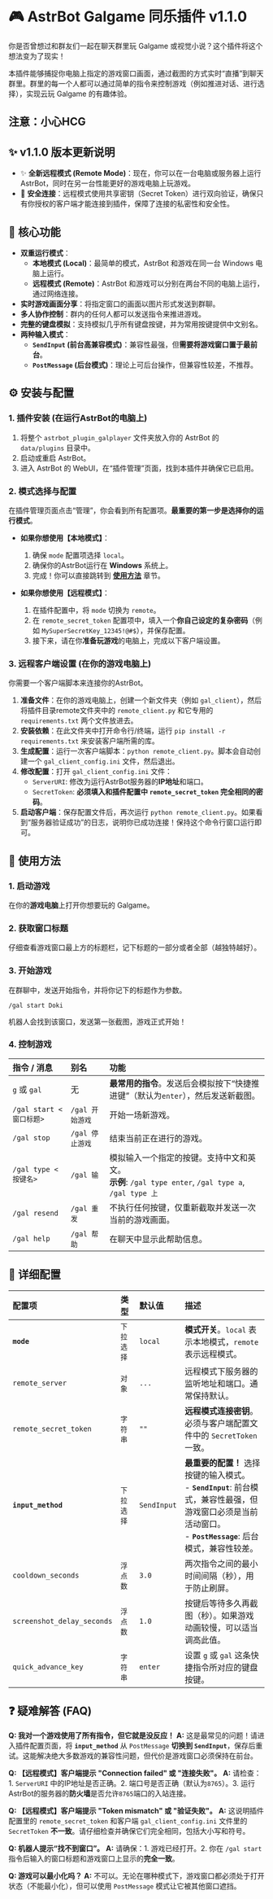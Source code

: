 
# 🎮 AstrBot Galgame 同乐插件 v1.1.0

你是否曾想过和群友们一起在聊天群里玩 Galgame 或视觉小说？这个插件将这个想法变为了现实！

本插件能够捕捉你电脑上指定的游戏窗口画面，通过截图的方式实时“直播”到聊天群里。群里的每一个人都可以通过简单的指令来控制游戏（例如推进对话、进行选择），实现云玩 Galgame 的有趣体验。

## 注意：小心HCG

## ✨ v1.1.0 版本更新说明

*   ✨ **全新远程模式 (Remote Mode)**：现在，你可以在一台电脑或服务器上运行AstrBot，同时在另一台性能更好的游戏电脑上玩游戏。
*   🔐 **安全连接**：远程模式使用共享密钥（Secret Token）进行双向验证，确保只有你授权的客户端才能连接到插件，保障了连接的私密性和安全性。

## 🚀 核心功能

*   **双重运行模式**：
    *   **本地模式 (Local)**：最简单的模式，AstrBot 和游戏在同一台 Windows 电脑上运行。
    *   **远程模式 (Remote)**：AstrBot 和游戏可以分别在两台不同的电脑上运行，通过网络连接。
*   **实时游戏画面分享**：将指定窗口的画面以图片形式发送到群聊。
*   **多人协作控制**：群内的任何人都可以发送指令来推进游戏。
*   **完整的键盘模拟**：支持模拟几乎所有键盘按键，并为常用按键提供中文别名。
*   **两种输入模式**：
    *   **`SendInput` (前台高兼容模式)**：兼容性最强，但**需要将游戏窗口置于最前台**。
    *   **`PostMessage` (后台模式)**：理论上可后台操作，但兼容性较差，不推荐。

## ⚙️ 安装与配置

### 1. 插件安装 (在运行AstrBot的电脑上)

1.  将整个 `astrbot_plugin_galplayer` 文件夹放入你的 AstrBot 的 `data/plugins` 目录中。
2.  启动或重启 AstrBot。
3.  进入 AstrBot 的 WebUI，在“插件管理”页面，找到本插件并确保它已启用。

### 2. 模式选择与配置

在插件管理页面点击“管理”，你会看到所有配置项。**最重要的第一步是选择你的运行模式**。

*   **如果你想使用【本地模式】**：
    1.  确保 `mode` 配置项选择 `local`。
    2.  确保你的AstrBot运行在 **Windows** 系统上。
    3.  完成！你可以直接跳转到 [**使用方法**](#-使用方法) 章节。

*   **如果你想使用【远程模式】**：
    1.  在插件配置中，将 `mode` 切换为 `remote`。
    2.  在 `remote_secret_token` 配置项中，填入一个**你自己设定的复杂密码**（例如 `MySuperSecretKey_12345!@#$`），并保存配置。
    3.  接下来，请在你**准备玩游戏**的电脑上，完成以下客户端设置。

### 3. 远程客户端设置 (在你的游戏电脑上)

你需要一个客户端脚本来连接你的AstrBot。

1.  **准备文件**：在你的游戏电脑上，创建一个新文件夹（例如 `gal_client`），然后将插件目录remote文件夹中的 `remote_client.py` 和它专用的 `requirements.txt` 两个文件放进去。
2.  **安装依赖**：在此文件夹中打开命令行/终端，运行 `pip install -r requirements.txt` 来安装客户端所需的库。
3.  **生成配置**：运行一次客户端脚本：`python remote_client.py`。脚本会自动创建一个 `gal_client_config.ini` 文件，然后退出。
4.  **修改配置**：打开 `gal_client_config.ini` 文件：
    *   `ServerURI`: 修改为运行AstrBot服务器的**IP地址**和端口。
    *   `SecretToken`: **必须填入和插件配置中 `remote_secret_token` 完全相同的密码**。
5.  **启动客户端**：保存配置文件后，再次运行 `python remote_client.py`。如果看到“服务器验证成功”的日志，说明你已成功连接！保持这个命令行窗口运行即可。

## 📖 使用方法

### 1. 启动游戏

在你的**游戏电脑**上打开你想要玩的 Galgame。

### 2. 获取窗口标题

仔细查看游戏窗口最上方的标题栏，记下标题的一部分或者全部（越独特越好）。

### 3. 开始游戏

在群聊中，发送开始指令，并将你记下的标题作为参数。

```
/gal start Doki
```

机器人会找到该窗口，发送第一张截图，游戏正式开始！

### 4. 控制游戏

| 指令 / 消息 | 别名 | 功能 |
| :--- | :--- | :--- |
| `g` 或 `gal` | 无 | **最常用的指令**。发送后会模拟按下“快捷推进键”（默认为`enter`），然后发送新截图。 |
| `/gal start <窗口标题>` | `/gal 开始游戏` | 开始一场新游戏。 |
| `/gal stop` | `/gal 停止游戏` | 结束当前正在进行的游戏。 |
| `/gal type <按键名>` | `/gal 输` | 模拟输入一个指定的按键。支持中文和英文。<br>**示例**: `/gal type enter`, `/gal type a`, `/gal type 上` |
| `/gal resend` | `/gal 重发` | 不执行任何按键，仅重新截取并发送一次当前的游戏画面。 |
| `/gal help` | `/gal 帮助` | 在聊天中显示此帮助信息。 |

## 🔧 详细配置

| 配置项 | 类型 | 默认值 | 描述 |
| :--- | :--- | :--- | :--- |
| **`mode`** | `下拉选择` | `local` | **模式开关**。`local` 表示本地模式，`remote` 表示远程模式。 |
| `remote_server` | `对象` | `...` | 远程模式下服务器的监听地址和端口。通常保持默认。 |
| `remote_secret_token`| `字符串` | `""` | **远程模式连接密钥**。必须与客户端配置文件中的 `SecretToken` 一致。 |
| **`input_method`** | `下拉选择` | `SendInput` | **最重要的配置！** 选择按键的输入模式。<br>- **`SendInput`**: 前台模式，兼容性最强，但游戏窗口必须是当前活动窗口。<br>- **`PostMessage`**: 后台模式，兼容性较差。 |
| `cooldown_seconds` | `浮点数` | `3.0` | 两次指令之间的最小时间间隔（秒），用于防止刷屏。 |
| `screenshot_delay_seconds`| `浮点数` | `1.0` | 按键后等待多久再截图（秒）。如果游戏动画较慢，可以适当调高此值。 |
| `quick_advance_key` | `字符串` | `enter` | 设置 `g` 或 `gal` 这条快捷指令所对应的键盘按键。 |

## ❓ 疑难解答 (FAQ)

**Q: 我对一个游戏使用了所有指令，但它就是没反应！**
**A:** 这是最常见的问题！请进入插件配置页面，将 **`input_method`** 从 `PostMessage` **切换到 `SendInput`**，保存后重试。这能解决绝大多数游戏的兼容性问题，但代价是游戏窗口必须保持在前台。

**Q: 【远程模式】客户端提示 "Connection failed" 或 "连接失败"。**
**A:** 请检查：1. `ServerURI` 中的IP地址是否正确。2. 端口号是否正确（默认为`8765`）。3. 运行AstrBot的服务器的**防火墙**是否允许`8765`端口的入站连接。

**Q: 【远程模式】客户端提示 "Token mismatch" 或 "验证失败"。**
**A:** 这说明插件配置里的 `remote_secret_token` 和客户端 `gal_client_config.ini` 文件里的 `SecretToken` **不一致**。请仔细检查并确保它们完全相同，包括大小写和符号。

**Q: 机器人提示“找不到窗口”。**
**A:** 请确保：1. 游戏已经打开。2. 你在 `/gal start` 指令后输入的窗口标题和游戏窗口上显示的**完全一致**。

**Q: 游戏可以最小化吗？**
**A:** 不可以。无论在哪种模式下，游戏窗口都必须处于打开状态（不能最小化），但可以使用 `PostMessage` 模式让它被其他窗口遮挡。


